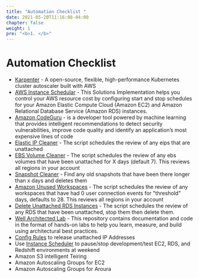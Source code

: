 ```yaml
---
title: "Automation Checklist "
date: 2021-05-20T11:16:08-04:00
chapter: false
weight: 1
pre: "<b>1. </b>"
---
```

 
# Automation Checklist

* [Karpenter](https://aws.amazon.com/marketplace/features/privatemarketplace) - A open-source, flexible, high-performance Kubernetes cluster autoscaler built with AWS
* [AWS Instance Schedular](https://aws.amazon.com/solutions/implementations/instance-scheduler/) - This Solutions Implementation helps you control your AWS resource cost by configuring start and stop schedules for your Amazon Elastic Compute Cloud (Amazon EC2) and Amazon Relational Database Service (Amazon RDS) instances.
* [Amazon CodeGuru](https://aws.amazon.com/codeguru/)  - is a developer tool powered by machine learning that provides intelligent recommendations to detect security vulnerabilities, improve code quality and identify an application’s most expensive lines of code
* [Elastic IP Cleaner](https://github.com/Road-To-FinOps-Deploy/aws_tf_eip_cleaner) - The script schedules the review of any eips that are unattached
* [EBS Volume Cleaner](https://github.com/Road-To-FinOps-Deploy/aws_tf_ebs_volumes_cleaner) - The script schedules the review of any ebs volumes that have been unattached for X days (default 7). This reviews all regions in your account
* [Snapshot Cleaner](https://github.com/Road-To-FinOps-Deploy/aws_tf_ebs_snapshot_cleanup) - Find any old snapshots that have been there longer than x days and deletes them
* [Amazon Unused Workspaces](https://github.com/Road-To-FinOps-Deploy/aws_tf_unused_workspaces) - The script schedules the review of any workspaces that have had 0 user connection events for "threshold" days, defaults to 28. This reviews all regions in your account
* [Delete Unattached RDS Instances](https://github.com/Road-To-FinOps-Deploy/aws_tf_rds_delete_unattached_cleaner) - The script schedules the review of any RDS that have been unattached, stop them then delete them.
* [Well Architected Lab](https://wellarchitectedlabs.com/cost/) - This repository contains documentation and code in the format of hands-on labs to help you learn, measure, and build using architectural best practices.
* [Config Rules](https://docs.aws.amazon.com/config/latest/developerguide/eip-attached.html) to release unattached IP Addresses 
* Use [Instance Scheduler](https://docs.aws.amazon.com/solutions/latest/instance-scheduler/welcome.html) to pause/stop development/test EC2, RDS, and Redshift environments at weekend
* Amazon S3 intelligent Teiring
* Amazon Autoscaling Groups for EC2
* Amazon Autoscaling Groups for Aroura


